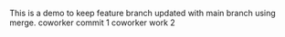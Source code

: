 This is a demo to keep feature branch updated with main branch using merge.
coworker commit 1
coworker work 2

